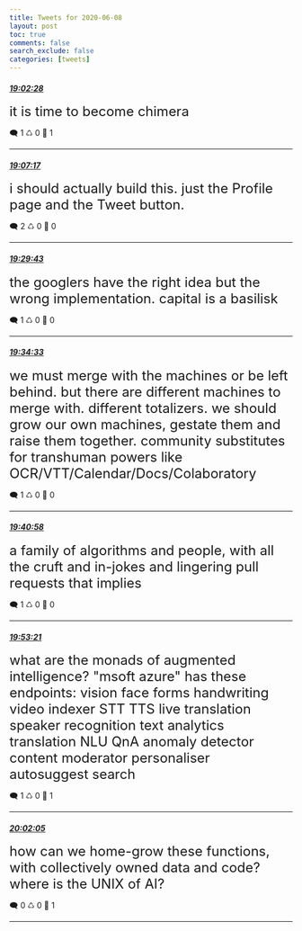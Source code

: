 ```yaml
---
title: Tweets for 2020-06-08
layout: post
toc: true
comments: false
search_exclude: false
categories: [tweets]
---
```



#### <a href = "https://twitter.com/deepfates/status/1270159294042738688">*19:02:28*</a>

<font size="5">it is time to become chimera</font>



🗨️ 1 ♺ 0 🤍  1   

---
    
#### <a href = "https://twitter.com/deepfates/status/1270160503067697152">*19:07:17*</a>

<font size="5">i should actually build this. just the Profile page and the Tweet button.</font>



🗨️ 2 ♺ 0 🤍  0   

---
    
#### <a href = "https://twitter.com/deepfates/status/1270166149607469056">*19:29:43*</a>

<font size="5">the googlers have the right idea but the wrong implementation. capital is a basilisk</font>



🗨️ 1 ♺ 0 🤍  0   

---
    
#### <a href = "https://twitter.com/deepfates/status/1270167366077304832">*19:34:33*</a>

<font size="5">we must merge with the machines or be left behind. but there are different machines to merge with. different totalizers. we should grow our own machines, gestate them and raise them together. community substitutes for transhuman powers like OCR/VTT/Calendar/Docs/Colaboratory</font>



🗨️ 1 ♺ 0 🤍  0   

---
    
#### <a href = "https://twitter.com/deepfates/status/1270168980657848320">*19:40:58*</a>

<font size="5">a family of algorithms and people, with all the cruft and in-jokes and lingering pull requests that implies</font>



🗨️ 1 ♺ 0 🤍  0   

---
    
#### <a href = "https://twitter.com/deepfates/status/1270172096581099520">*19:53:21*</a>

<font size="5">what are the monads of augmented intelligence?   "msoft azure" has these endpoints:  vision face forms handwriting video indexer  STT TTS live translation speaker recognition  text analytics translation NLU QnA  anomaly detector content moderator personaliser  autosuggest search</font>



🗨️ 1 ♺ 0 🤍  1   

---
    
#### <a href = "https://twitter.com/deepfates/status/1270174295474331649">*20:02:05*</a>

<font size="5">how can we home-grow these functions, with collectively owned data and code? where is the UNIX of AI?</font>



🗨️ 0 ♺ 0 🤍  1   

---
    
            

